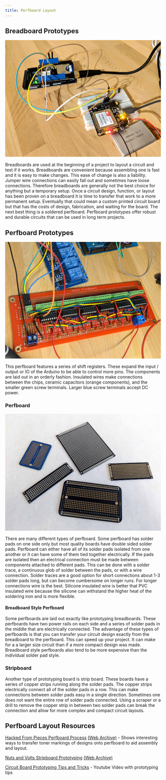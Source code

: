 ```yaml
---
title: Perfboard Layout
---
```


## Breadboard Prototypes

[![Breadboard Prototype](attachments/2017-breadboard-prototype.jpg)](attachments/2017-breadboard-prototype.jpg)

Breadboards are used at the beginning of a project to layout a circuit and test if it works. Breadboards are convenient because assembling one is fast and it is easy to make changes. This ease of change is also a liability. Jumper wire connections can easily fall out and sometimes have loose connections. Therefore breadboards are generally not the best choice for anything but a temporary setup. Once a circuit design, function, or layout has been proven on a breadboard it is time to transfer that work to a more permanent setup. Eventually that could mean a custom printed circuit board but that has the costs of design, fabrication, and waiting for the board. The next best thing is a soldered perfboard. Perfboard prototypes offer robust and durable circuits that can be used in long term projects.

## Perfboard Prototypes

[![Shift Register Perfboard Soldered](attachments/2018-shift-register-perfboard-soldered.jpg)](attachments/2018-shift-register-perfboard-soldered.jpg)

This perfboard features a series of shift registers. These expand the input / output or IO of the Arduino to be able to control more pins. The components are laid out in an orderly fashion. Insulated wires make connections between the chips, ceramic capacitors (orange components), and the smaller green screw terminals. Larger blue screw terminals accept DC power.

### Perfboard

[![Types of Perfboard](attachments/2023-perf-boards.jpg)](attachments/2023-perf-boards.jpg)

There are many different types of perfboard. Some perfboard has solder pads on one side only but most quality boards have double sided solder pads. Perfboard can either have all of its solder pads isolated from one another or it can have some of them tied together electrically. If the pads are isolated then an electrical connection must be made between components attached to different pads. This can be done with a solder trace, a continuous glob of solder between the pads, or with a wire connection. Solder traces are a good option for short connections about 1-3 solder pads long, but can become cumbersome on longer runs. For longer connections wire is the best. Silicone insulated wire is better that PVC insulated wire because the silicone can withstand the higher heat of the soldering iron and is more flexible.

#### Breadboard Style Perfboard

Some perfboards are laid out exactly like prototyping breadboards. These perfboards have two power rails on each side and a series of solder pads in the middle that are electrically connected. The advantage of these types of perfboards is that you can transfer your circuit design exactly from the breadboard to the perfboard. This can speed up your project. It can make for a a larger size circuit than if a more compact design was made. Breadboard style perfboards also tend to be more expensive than the individual solder pad style.

### Stripboard

Another type of prototyping board is strip board. These boards have a series of copper strips running along the solder pads. The copper strips electrically connect all of the solder pads in a row. This can make connections between solder pads easy in a single direction. Sometimes one does not want the entire row of solder pads connected. Using a scraper or a drill to remove the copper strip in between two solder pads can break the connection and allow for more complex and compact circuit layouts.

## Perfboard Layout Resources

[Hacked From Pieces Perfboard Process](https://hackedfrompieces.wordpress.com/2013/03/17/tutorial-professional-perfboard/) [(Web Archive)](https://web.archive.org/web/20190610005447/https://hackedfrompieces.wordpress.com/2013/03/17/tutorial-professional-perfboard/) - Shows interesting ways to transfer toner markings of designs onto perfboard to aid assembly and layout.

[Nuts and Volts Stripboard Prototyping](https://www.nutsvolts.com/magazine/article/june2013_Dratwa) [(Web Archive)](https://web.archive.org/web/20220611201804/https://www.nutsvolts.com/magazine/article/june2013_Dratwa)

[Circuit Board Prototyping Tips and Tricks](https://www.youtube.com/watch?v=J9Ig1Sxhe8Y) - Youtube Video with prototyping tips

